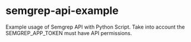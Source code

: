 # semgrep-api-example
Example usage of Semgrep API with Python Script.
Take into account the SEMGREP_APP_TOKEN must have API permissions.
